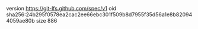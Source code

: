 version https://git-lfs.github.com/spec/v1
oid sha256:24b295f0578ea2cac2ee66ebc301f509b8d7955f35d56a1e8b820944059ae80b
size 886
